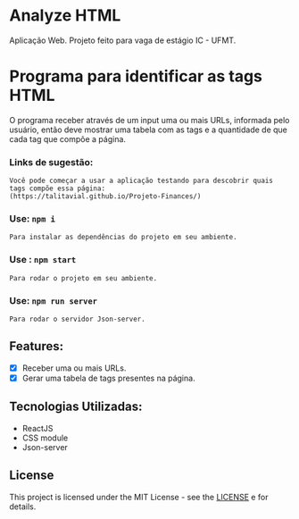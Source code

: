 # Analyze HTML
Aplicação Web.
Projeto feito para vaga de estágio IC - UFMT.
# Programa para identificar as tags HTML
O programa receber através de um input uma ou mais URLs, informada pelo usuário, então deve mostrar uma tabela com as tags e a quantidade de que cada tag que compõe a página. 

### Links de sugestão:
    Você pode começar a usar a aplicação testando para descobrir quais tags compõe essa página:
    (https://talitavial.github.io/Projeto-Finances/)
### Use: `npm i`

    Para instalar as dependências do projeto em seu ambiente.

### Use : `npm start`

    Para rodar o projeto em seu ambiente. 
### Use: `npm run server`

    Para rodar o servidor Json-server.

## Features:

- [X] Receber uma ou mais URLs.
- [x] Gerar uma tabela de tags presentes na página.

## Tecnologias Utilizadas:

 - ReactJS
 - CSS module
 - Json-server
## License
This project is licensed under the MIT License - see the [LICENSE](https://opensource.org/licenses/MIT) e for details.